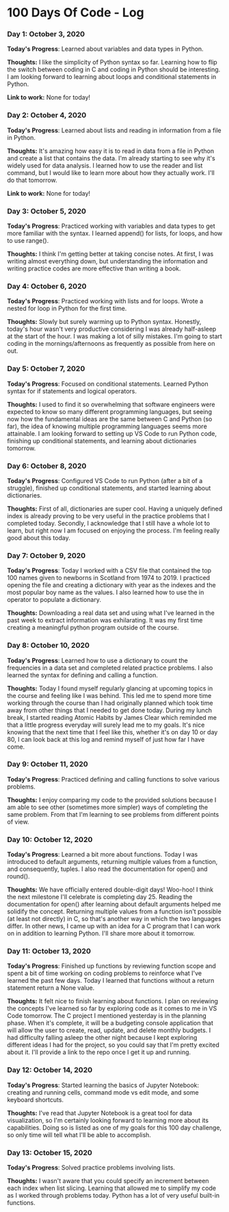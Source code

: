 # 100 Days Of Code - Log

### Day 1: October 3, 2020

**Today's Progress**: Learned about variables and data types in Python.

**Thoughts:** I like the simplicity of Python syntax so far. Learning how to flip the switch between coding in C and coding in Python should be interesting. I am looking forward to learning about loops and conditional statements in Python.

**Link to work:** None for today!

### Day 2: October 4, 2020

**Today's Progress**: Learned about lists and reading in information from a file in Python.

**Thoughts:** It's amazing how easy it is to read in data from a file in Python and create a list that contains the data. I'm already starting to see why it's widely used for data analysis. I learned how to use the reader and list command, but I would like to learn more about how they actually work. I'll do that tomorrow.

**Link to work:** None for today!

### Day 3: October 5, 2020

**Today's Progress**: Practiced working with variables and data types to get more familiar with the syntax. I learned append() for lists, for loops, and how to use range().

**Thoughts:** I think I'm getting better at taking concise notes. At first, I was writing almost everything down, but understanding the information and writing practice codes are more effective than writing a book.

### Day 4: October 6, 2020

**Today's Progress**: Practiced working with lists and for loops. Wrote a nested for loop in Python for the first time.

**Thoughts:** Slowly but surely warming up to Python syntax. Honestly, today's hour wasn't very productive considering I was already half-asleep at the start of the hour. I was making a lot of silly mistakes. I'm going to start coding in the mornings/afternoons as frequently as possible from here on out.

### Day 5: October 7, 2020

**Today's Progress**: Focused on conditional statements. Learned Python syntax for if statements and logical operators.

**Thoughts:** I used to find it so overwhelming that software engineers were expected to know so many different programming languages, but seeing now how the fundamental ideas are the same between C and Python (so far), the idea of knowing multiple programming languages seems more attainable. I am looking forward to setting up VS Code to run Python code, finishing up conditional statements, and learning about dictionaries tomorrow.

### Day 6: October 8, 2020

**Today's Progress**: Configured VS Code to run Python (after a bit of a struggle), finished up conditional statements, and started learning about dictionaries.

**Thoughts:** First of all, dictionaries are super cool. Having a uniquely defined index is already proving to be very useful in the practice problems that I completed today. Secondly, I acknowledge that I still have a whole lot to learn, but right now I am focused on enjoying the process. I'm feeling really good about this today.

### Day 7: October 9, 2020

**Today's Progress**: Today I worked with a CSV file that contained the top 100 names given to newborns in Scotland from 1974 to 2019. I practiced opening the file and creating a dictionary with year as the indexes and the most popular boy name as the values. I also learned how to use the in operator to populate a dictionary.

**Thoughts:** Downloading a real data set and using what I've learned in the past week to extract information was exhilarating. It was my first time creating a meaningful python program outside of the course. 

### Day 8: October 10, 2020

**Today's Progress**: Learned how to use a dictionary to count the frequencies in a data set and completed related practice problems. I also learned the syntax for defining and calling a function.

**Thoughts:** Today I found myself regularly glancing at upcoming topics in the course and feeling like I was behind. This led me to spend more time working through the course than I had originally planned which took time away from other things that I needed to get done today. During my lunch break, I started reading Atomic Habits by James Clear which reminded me that a little progress everyday will surely lead me to my goals. It's nice knowing that the next time that I feel like this, whether it's on day 10 or day 80, I can look back at this log and remind myself of just how far I have come.

### Day 9: October 11, 2020

**Today's Progress**: Practiced defining and calling functions to solve various problems.

**Thoughts:** I enjoy comparing my code to the provided solutions because I am able to see other (sometimes more simpler) ways of completing the same problem. From that I'm learning to see problems from different points of view.

### Day 10: October 12, 2020

**Today's Progress**: Learned a bit more about functions. Today I was introduced to default arguments, returning multiple values from a function, and consequently, tuples. I also read the documentation for open() and round().

**Thoughts:** We have officially entered double-digit days! Woo-hoo! I think the next milestone I'll celebrate is completing day 25. Reading the documentation for open() after learning about default arguments helped me solidify the concept. Returning multiple values from a function isn't possible (at least not directly) in C, so that's another way in which the two languages differ. In other news, I came up with an idea for a C program that I can work on in addition to learning Python. I'll share more about it tomorrow.

### Day 11: October 13, 2020

**Today's Progress**: Finished up functions by reviewing function scope and spent a bit of time working on coding problems to reinforce what I've learned the past few days. Today I learned that functions without a return statement return a None value.

**Thoughts:** It felt nice to finish learning about functions. I plan on reviewing the concepts I've learned so far by exploring code as it comes to me in VS Code tomorrow. The C project I mentioned yesterday is in the planning phase. When it's complete, it will be a budgeting console application that will allow the user to create, read, update, and delete monthly budgets. I had difficulty falling asleep the other night because I kept exploring different ideas I had for the project, so you could say that I'm pretty excited about it. I'll provide a link to the repo once I get it up and running.

### Day 12: October 14, 2020

**Today's Progress**: Started learning the basics of Jupyter Notebook: creating and running cells, command mode vs edit mode, and some keyboard shortcuts.

**Thoughts:** I've read that Jupyter Notebook is a great tool for data visualization, so I'm certainly looking forward to learning more about its capabilities. Doing so is listed as one of my goals for this 100 day challenge, so only time will tell what I'll be able to accomplish.

### Day 13: October 15, 2020

**Today's Progress**: Solved practice problems involving lists.

**Thoughts:** I wasn't aware that you could specify an increment between each index when list slicing. Learning that allowed me to simplify my code as I worked through problems today. Python has a lot of very useful built-in functions.